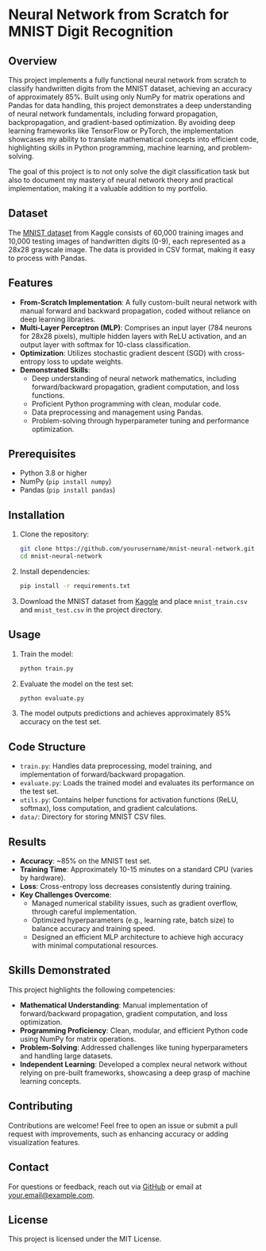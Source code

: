# Neural Network from Scratch for MNIST Digit Recognition

## Overview
This project implements a fully functional neural network from scratch to classify handwritten digits from the MNIST dataset, achieving an accuracy of approximately 85%. Built using only NumPy for matrix operations and Pandas for data handling, this project demonstrates a deep understanding of neural network fundamentals, including forward propagation, backpropagation, and gradient-based optimization. By avoiding deep learning frameworks like TensorFlow or PyTorch, the implementation showcases my ability to translate mathematical concepts into efficient code, highlighting skills in Python programming, machine learning, and problem-solving.

The goal of this project is to not only solve the digit classification task but also to document my mastery of neural network theory and practical implementation, making it a valuable addition to my portfolio.

## Dataset
The [MNIST dataset](https://www.kaggle.com/datasets/oddrationale/mnist-in-csv) from Kaggle consists of 60,000 training images and 10,000 testing images of handwritten digits (0-9), each represented as a 28x28 grayscale image. The data is provided in CSV format, making it easy to process with Pandas.

## Features
- **From-Scratch Implementation**: A fully custom-built neural network with manual forward and backward propagation, coded without reliance on deep learning libraries.
- **Multi-Layer Perceptron (MLP)**: Comprises an input layer (784 neurons for 28x28 pixels), multiple hidden layers with ReLU activation, and an output layer with softmax for 10-class classification.
- **Optimization**: Utilizes stochastic gradient descent (SGD) with cross-entropy loss to update weights.
- **Demonstrated Skills**:
  - Deep understanding of neural network mathematics, including forward/backward propagation, gradient computation, and loss functions.
  - Proficient Python programming with clean, modular code.
  - Data preprocessing and management using Pandas.
  - Problem-solving through hyperparameter tuning and performance optimization.

## Prerequisites
- Python 3.8 or higher
- NumPy (`pip install numpy`)
- Pandas (`pip install pandas`)

## Installation
1. Clone the repository:
   ```bash
   git clone https://github.com/yourusername/mnist-neural-network.git
   cd mnist-neural-network
   ```
2. Install dependencies:
   ```bash
   pip install -r requirements.txt
   ```
3. Download the MNIST dataset from [Kaggle](https://www.kaggle.com/datasets/oddrationale/mnist-in-csv) and place `mnist_train.csv` and `mnist_test.csv` in the project directory.

## Usage
1. Train the model:
   ```bash
   python train.py
   ```
2. Evaluate the model on the test set:
   ```bash
   python evaluate.py
   ```
3. The model outputs predictions and achieves approximately 85% accuracy on the test set.

## Code Structure
- `train.py`: Handles data preprocessing, model training, and implementation of forward/backward propagation.
- `evaluate.py`: Loads the trained model and evaluates its performance on the test set.
- `utils.py`: Contains helper functions for activation functions (ReLU, softmax), loss computation, and gradient calculations.
- `data/`: Directory for storing MNIST CSV files.

## Results
- **Accuracy**: ~85% on the MNIST test set.
- **Training Time**: Approximately 10-15 minutes on a standard CPU (varies by hardware).
- **Loss**: Cross-entropy loss decreases consistently during training.
- **Key Challenges Overcome**:
  - Managed numerical stability issues, such as gradient overflow, through careful implementation.
  - Optimized hyperparameters (e.g., learning rate, batch size) to balance accuracy and training speed.
  - Designed an efficient MLP architecture to achieve high accuracy with minimal computational resources.

## Skills Demonstrated
This project highlights the following competencies:
- **Mathematical Understanding**: Manual implementation of forward/backward propagation, gradient computation, and loss optimization.
- **Programming Proficiency**: Clean, modular, and efficient Python code using NumPy for matrix operations.
- **Problem-Solving**: Addressed challenges like tuning hyperparameters and handling large datasets.
- **Independent Learning**: Developed a complex neural network without relying on pre-built frameworks, showcasing a deep grasp of machine learning concepts.

## Contributing
Contributions are welcome! Feel free to open an issue or submit a pull request with improvements, such as enhancing accuracy or adding visualization features.

## Contact
For questions or feedback, reach out via [GitHub](https://github.com/yourusername) or email at your.email@example.com.

## License
This project is licensed under the MIT License.